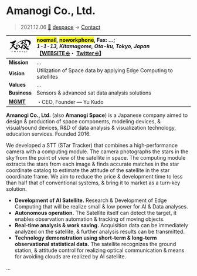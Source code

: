 # Amanogi Co., Ltd.
> 2021.12.06 [🚀](../../../index/index.md) [despace](../index.md) → [Contact](../contact.md)

|[![](../f/contact/a/amanogi_logo1_thumb.webp)](../f/contact/a/amanogi_logo1.webp)|<mark>noemail</mark>, <mark>noworkphone</mark>, Fax: …;<br> *1-1-13, Kitamagome, Ota-ku, Tokyo, Japan*<br> 【[WEBSITE ⎆](https://amanogi.space/)・ [Twitter ⎆](https://twitter.com/AmanogiPR)】|
|:-|:-|
|**Mission**|…|
|**Vision**|Utilization of Space data by applying Edge Computing to satellites|
|**Values**|…|
|**Business**|Sensors & advanced sat data analysis solutions|
|**[MGMT](../mgmt.md)**|・CEO, Founder — Yu Kudo|

**Amanogi Co., Ltd.** (also **Amanogi Space**) is a Japanese company aimed to design & production of space components, modeling devices, & visual/sound devices, R&D of data analysis & visualization technology, education services. Founded 2016.

We developed a STT (STar Tracker) that combines a high‑performance camera with a computing module.  The camera photographs the stars in the sky from the point of view of the satellite in space. The computing module extracts the stars from each image & finds accurate matches in the star coordinate catalog to estimate the attitude of the satellite in the star coordinate frame. We aim to reduce the price & development time to less than half that of conventional systems, & bring it to market as a turn‑key solution.

   - **Development of AI Satellite.** Research & Development of Edge Computing that will be realize small & low power for AI & Data analyses.
   - **Autonomous operation.** The Satellite itself can detect the target, it enables observation automation & tracking of moving objects.
   - **Real‑time analysis & work saving.** Acquisition data can be immediately analyzed on the satellite, & further analysis results can be transmitted.
   - **Technology demonstration using short‑term & long‑term observational statistical data.** The satellite recognizes the ground station, & attitude control for realizing optical communication & means for avoiding clouds are realized by AI satellite.

<p style="page-break-after:always"> </p>

…
